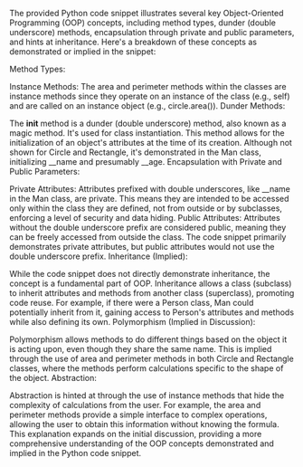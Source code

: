 The provided Python code snippet illustrates several key Object-Oriented Programming (OOP) concepts, including method types, dunder (double underscore) methods, encapsulation through private and public parameters, and hints at inheritance. Here's a breakdown of these concepts as demonstrated or implied in the snippet:

Method Types:

Instance Methods: The area and perimeter methods within the classes are instance methods since they operate on an instance of the class (e.g., self) and are called on an instance object (e.g., circle.area()).
Dunder Methods:

The __init__ method is a dunder (double underscore) method, also known as a magic method. It's used for class instantiation. This method allows for the initialization of an object's attributes at the time of its creation. Although not shown for Circle and Rectangle, it's demonstrated in the Man class, initializing __name and presumably __age.
Encapsulation with Private and Public Parameters:

Private Attributes: Attributes prefixed with double underscores, like __name in the Man class, are private. This means they are intended to be accessed only within the class they are defined, not from outside or by subclasses, enforcing a level of security and data hiding.
Public Attributes: Attributes without the double underscore prefix are considered public, meaning they can be freely accessed from outside the class. The code snippet primarily demonstrates private attributes, but public attributes would not use the double underscore prefix.
Inheritance (Implied):

While the code snippet does not directly demonstrate inheritance, the concept is a fundamental part of OOP. Inheritance allows a class (subclass) to inherit attributes and methods from another class (superclass), promoting code reuse. For example, if there were a Person class, Man could potentially inherit from it, gaining access to Person's attributes and methods while also defining its own.
Polymorphism (Implied in Discussion):

Polymorphism allows methods to do different things based on the object it is acting upon, even though they share the same name. This is implied through the use of area and perimeter methods in both Circle and Rectangle classes, where the methods perform calculations specific to the shape of the object.
Abstraction:

Abstraction is hinted at through the use of instance methods that hide the complexity of calculations from the user. For example, the area and perimeter methods provide a simple interface to complex operations, allowing the user to obtain this information without knowing the formula.
This explanation expands on the initial discussion, providing a more comprehensive understanding of the OOP concepts demonstrated and implied in the Python code snippet.
